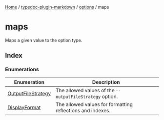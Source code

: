 [Home](../../../../README.md) / [typedoc-plugin-markdown](../../../README.md) / [options](../../README.md) / maps

# maps

Maps a given value to the option type.

## Index

### Enumerations

| Enumeration                                              | Description                                                |
| -------------------------------------------------------- | ---------------------------------------------------------- |
| [OutputFileStrategy](enumerations/OutputFileStrategy.md) | The allowed values of the `--outputFileStrategy` option.   |
| [DisplayFormat](enumerations/DisplayFormat.md)           | The allowed values for formatting reflections and indexes. |
